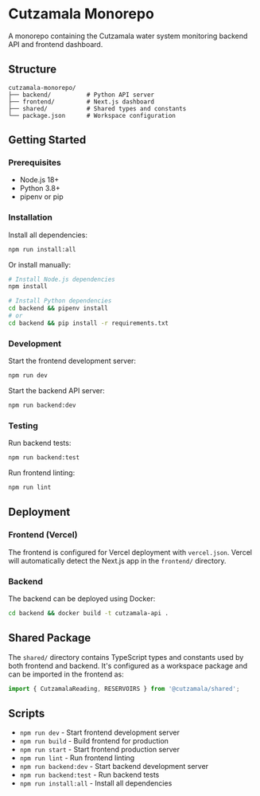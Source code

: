 # Cutzamala Monorepo

A monorepo containing the Cutzamala water system monitoring backend API and frontend dashboard.

## Structure

```
cutzamala-monorepo/
├── backend/          # Python API server
├── frontend/         # Next.js dashboard
├── shared/           # Shared types and constants
└── package.json      # Workspace configuration
```

## Getting Started

### Prerequisites

- Node.js 18+ 
- Python 3.8+
- pipenv or pip

### Installation

Install all dependencies:
```bash
npm run install:all
```

Or install manually:
```bash
# Install Node.js dependencies
npm install

# Install Python dependencies
cd backend && pipenv install
# or
cd backend && pip install -r requirements.txt
```

### Development

Start the frontend development server:
```bash
npm run dev
```

Start the backend API server:
```bash
npm run backend:dev
```

### Testing

Run backend tests:
```bash
npm run backend:test
```

Run frontend linting:
```bash
npm run lint
```

## Deployment

### Frontend (Vercel)

The frontend is configured for Vercel deployment with `vercel.json`. Vercel will automatically detect the Next.js app in the `frontend/` directory.

### Backend

The backend can be deployed using Docker:
```bash
cd backend && docker build -t cutzamala-api .
```

## Shared Package

The `shared/` directory contains TypeScript types and constants used by both frontend and backend. It's configured as a workspace package and can be imported in the frontend as:

```typescript
import { CutzamalaReading, RESERVOIRS } from '@cutzamala/shared';
```

## Scripts

- `npm run dev` - Start frontend development server
- `npm run build` - Build frontend for production
- `npm run start` - Start frontend production server  
- `npm run lint` - Run frontend linting
- `npm run backend:dev` - Start backend development server
- `npm run backend:test` - Run backend tests
- `npm run install:all` - Install all dependencies